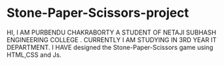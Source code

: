 # Stone-Paper-Scissors-project
HI, I AM PURBENDU CHAKRABORTY A STUDENT OF NETAJI SUBHASH ENGINEERING COLLEGE . CURRENTLY I AM STUDYING IN 3RD YEAR IT DEPARTMENT. I HAVE designed the Stone-Paper-Scissors game using HTML,CSS and Js.
